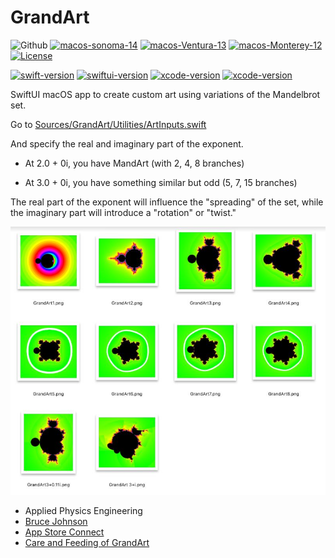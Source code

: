 # GrandArt

![Github](https://img.shields.io/badge/macOS-12%2B-brightgreen)
[![macos-sonoma-14](https://img.shields.io/badge/macos-sonoma-blue.svg)](https://www.apple.com/macos/sonoma)
[![macos-Ventura-13](https://img.shields.io/badge/macos-ventura-blue.svg)](https://www.apple.com/macos/ventura)
[![macos-Monterey-12](https://img.shields.io/badge/macos-monterey-brightgreen.svg)](https://www.apple.com/macos/monterey)
[![License](https://img.shields.io/badge/License-Apache_2.0-blue.svg)](https://opensource.org/licenses/Apache-2.0)

[![swift-version](https://img.shields.io/badge/swift-5.7-brightgreen.svg)](https://github.com/apple/swift)
[![swiftui-version](https://img.shields.io/badge/swiftui-3-brightgreen)](https://developer.apple.com/documentation/swiftui)
[![xcode-version](https://img.shields.io/badge/xcode-15-blue)](https://developer.apple.com/xcode/)
[![xcode-version](https://img.shields.io/badge/xcode-14-brightgreen)](https://developer.apple.com/xcode/)

SwiftUI macOS app to create custom art using variations of the Mandelbrot set.

Go to [Sources/GrandArt/Utilities/ArtInputs.swift](Sources/GrandArt/Utilities/ArtInputs.swift)

And specify the real and imaginary part of the exponent.

- At 2.0 + 0i, you have MandArt (with 2, 4, 8 branches)

- At 3.0 + 0i, you have something similar but odd (5, 7, 15 branches) 

The real part of the exponent will influence the "spreading" of the set, while the imaginary part will introduce a "rotation" or "twist."

![GrandArt - different exponents](Resources/GrandArtDay1.JPG)

- Applied Physics Engineering
- [Bruce Johnson](https://github.com/bruceranger)
- [App Store Connect](https://appstoreconnect.apple.com)
- [Care and Feeding of GrandArt](CARE_AND_FEEDING.md)
